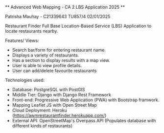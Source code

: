 ** Advanced Web Mapping - CA 2 LBS Application 2025 **

Patrisha Mauhay - C21339643 
TU857/4
02/01/2025

Restaurant Finder
Full Base Location-Based Service (LBS) Application to locate restaurants nearby.

Features/ Views:
- Search bar/form for entering restaurant name.
- Displays a variety of restaurants. 
- Has a section to display results with a map view.
- User is able to view profile details.
- User can add/delete favourite restaurants

Technologies used:
- Database: PostgreSQL with PostGIS
- Middle Tier: Django with Django Rest Framework
- Front-end: Progressive Web Application (PWA) with Bootstrap framwork.
- Mapping Leaflet JS with Open Street Map
- Cloud Deployment: Heroku (https://awmrestaurantfinder.herokuapp.com/)
- External API: OpenStreetMap's Overpass API (Populates database with different kinds of restaurants)



